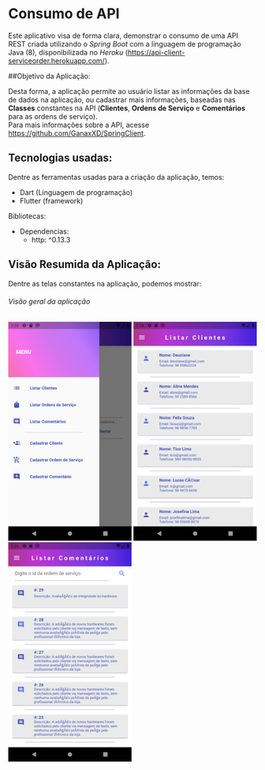 # Consumo de API

Este aplicativo visa de forma clara, demonstrar o consumo de uma API REST criada utilizando o 
*Spring Boot* com a linguagem de programação Java (8), disponibilizada no *Heroku* (https://api-client-serviceorder.herokuapp.com/).  

##Objetivo da Aplicação:

Desta forma, a aplicação permite ao usuário listar as informações da base de dados na aplicação, ou cadastrar 
mais informações, baseadas nas **Classes** constantes na API (**Clientes**, **Ordens de Serviço** e **Comentários** 
para as ordens de serviço).  
Para mais informações sobre a API, acesse https://github.com/GanaxXD/SpringClient.  

  
## Tecnologias usadas:
Dentre as ferramentas usadas para a criação da aplicação, temos:

- Dart (Linguagem de programação)
- Flutter (framework)

Bibliotecas:
* Dependencias:
    - http: ^0.13.3

  
  
## Visão Resumida da Aplicação:
  
Dentre as telas constantes na aplicação, podemos mostrar:

###### Visão geral da aplicação
<p align="left">
  <img src="readme-photos/0.png" width="250" title="Menu">
  <img src="readme-photos/1.png" width="250" alt="Listar Clientes">
  <img src="readme-photos/2.png" width="250" alt="Listar Comentários">
</p> 

